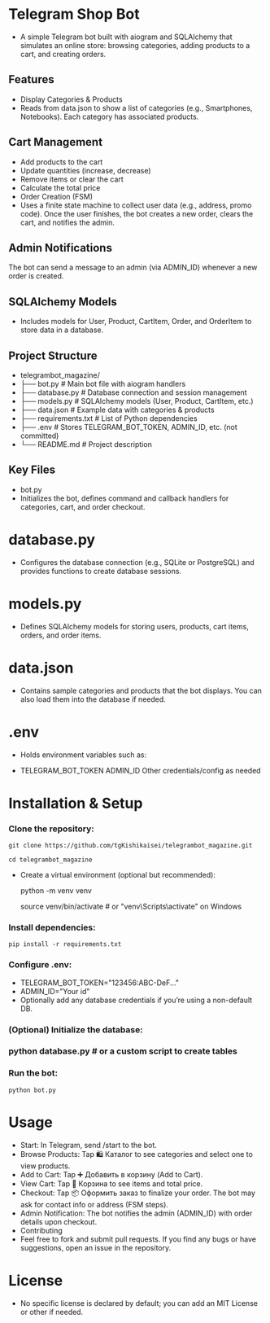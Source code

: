 # Telegram Shop Bot
- A simple Telegram bot built with aiogram and SQLAlchemy that simulates an online store: browsing categories, adding products to a cart, and creating orders.

## Features
- Display Categories & Products
- Reads from data.json to show a list of categories (e.g., Smartphones, Notebooks). Each category has associated products.

## Cart Management

- Add products to the cart
- Update quantities (increase, decrease)
- Remove items or clear the cart
- Calculate the total price 
- Order Creation (FSM)
- Uses a finite state machine to collect user data (e.g., address, promo code). Once the user finishes, the bot creates a new order, clears the cart, and notifies the admin.

## Admin Notifications
The bot can send a message to an admin (via ADMIN_ID) whenever a new order is created.

## SQLAlchemy Models
- Includes models for User, Product, CartItem, Order, and OrderItem to store data in a database.

## Project Structure
- telegrambot_magazine/
- ├── bot.py            # Main bot file with aiogram handlers
- ├── database.py       # Database connection and session management
- ├── models.py         # SQLAlchemy models (User, Product, CartItem, etc.)
- ├── data.json         # Example data with categories & products
- ├── requirements.txt  # List of Python dependencies
- ├── .env              # Stores TELEGRAM_BOT_TOKEN, ADMIN_ID, etc. (not committed)
- └── README.md         # Project description

## Key Files
- bot.py
- Initializes the bot, defines command and callback handlers for categories, cart, and order checkout.

# database.py
- Configures the database connection (e.g., SQLite or PostgreSQL) and provides functions to create database sessions.

# models.py
- Defines SQLAlchemy models for storing users, products, cart items, orders, and order items.

# data.json
- Contains sample categories and products that the bot displays. You can also load them into the database if needed.

# .env
- Holds environment variables such as:

- TELEGRAM_BOT_TOKEN
ADMIN_ID
Other credentials/config as needed
# Installation & Setup
### Clone the repository:


    git clone https://github.com/tgKishikaisei/telegrambot_magazine.git

    cd telegrambot_magazine
- Create a virtual environment (optional but recommended):


    python -m venv venv
    
    source venv/bin/activate  # or "venv\Scripts\activate" on Windows

### Install dependencies:


    pip install -r requirements.txt

### Configure .env:


- TELEGRAM_BOT_TOKEN="123456:ABC-DeF..."
- ADMIN_ID="Your id"
- Optionally add any database credentials if you’re using a non-default DB.

### (Optional) Initialize the database:


### python database.py  # or a custom script to create tables
### Run the bot:


    python bot.py
# Usage
- Start: In Telegram, send /start to the bot. 
- Browse Products: Tap 🛍️ Каталог to see categories and select one to view products. 
- Add to Cart: Tap ➕ Добавить в корзину (Add to Cart). 
- View Cart: Tap 🛒 Корзина to see items and total price. 
- Checkout: Tap 📦 Оформить заказ to finalize your order. The bot may ask for contact info or address (FSM steps). 
- Admin Notification: The bot notifies the admin (ADMIN_ID) with order details upon checkout. 
- Contributing 
- Feel free to fork and submit pull requests. If you find any bugs or have suggestions, open an issue in the repository.

# License
- No specific license is declared by default; you can add an MIT License or other if needed.

